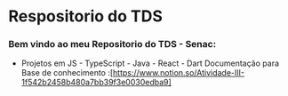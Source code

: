 
# Respositorio do TDS 

### Bem vindo ao meu Repositorio do TDS - Senac:

- Projetos em JS - TypeScript - Java - React - Dart
Documentação para Base de conhecimento :[https://www.notion.so/Atividade-III-1f542b2458b480a7bb39f3e0030edba9]
